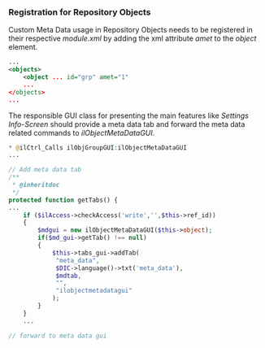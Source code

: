 ### Registration for Repository Objects
Custom Meta Data usage in Repository Objects needs to be registered
in their respective *module.xml* by adding the xml attribute *amet* to the 
*object* element.
```xml
...
<objects>
    <object ... id="grp" amet="1"
    ...
</objects>
...
```

The responsible GUI class for presenting the main features like *Settings* 
*Info-Screen* should provide a meta data tab and forward the meta data related 
commands to *ilObjectMetaDataGUI*.

```php
* @ilCtrl_Calls ilObjGroupGUI:ilObjectMetaDataGUI
...

// Add meta data tab
/**
 * @inheritdoc
 */
protected function getTabs() {
...
	if ($ilAccess->checkAccess('write','',$this->ref_id))
	{
		$mdgui = new ilObjectMetaDataGUI($this->object);					
		if($md_gui->getTab() !== null)
		{
			$this->tabs_gui->addTab(
			 "meta_data",
			 $DIC->language()->txt('meta_data'),
			 $mdtab,
			 "",
			 "ilobjectmetadatagui"
			);
		}
	}
	...

// forward to meta data gui

	

    

   


